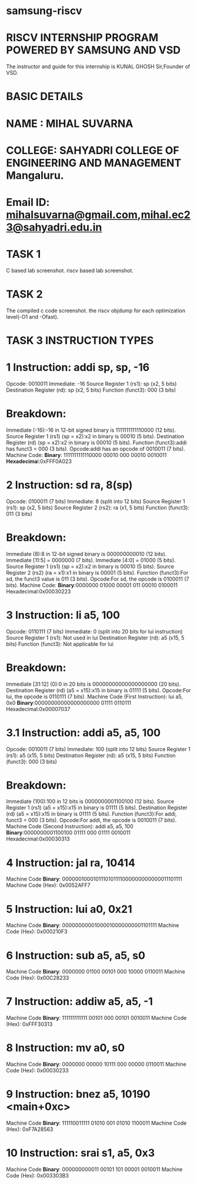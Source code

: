 # samsung-riscv
# RISCV INTERNSHIP PROGRAM POWERED BY SAMSUNG AND VSD
The instructor and guide for this internship is KUNAL GHOSH Sir,Founder of VSD.
# BASIC DETAILS
# NAME : MIHAL SUVARNA 
# COLLEGE: SAHYADRI COLLEGE OF ENGINEERING AND MANAGEMENT Mangaluru.
# Email ID: mihalsuvarna@gmail.com,mihal.ec23@sahyadri.edu.in
# TASK 1
C based lab screenshot.
riscv based lab screenshot.
# TASK 2 
The compiled c code screenshot.
the riscv objdump for each optimization level(-O1 and -Ofast).
# TASK 3 INSTRUCTION TYPES 

# 1 Instruction: addi sp, sp, -16
Opcode: 0010011 
Immediate: -16 
Source Register 1 (rs1): sp (x2, 5 bits)
Destination Register (rd): sp (x2, 5 bits)
Function (funct3): 000 (3 bits)
# Breakdown:
Immediate (-16):-16 in 12-bit signed binary is 1111111111110000 (12 bits).
Source Register 1 (rs1) (sp = x2):x2 in binary is 00010 (5 bits).
Destination Register (rd) (sp = x2):x2 in binary is 00010 (5 bits).
Function (funct3):addi has funct3 = 000 (3 bits).
Opcode:addi has an opcode of 0010011 (7 bits).
Machine Code:
**Binary**:
1111111111110000 00010 000 00010 0010011
**Hexadecima**l:0xFFF0A023
# 2 Instruction: sd ra, 8(sp)
Opcode: 0100011 (7 bits)
Immediate: 8 (split into 12 bits)
Source Register 1 (rs1): sp (x2, 5 bits)
Source Register 2 (rs2): ra (x1, 5 bits)
Function (funct3): 011 (3 bits)
# Breakdown:
Immediate (8):8 in 12-bit signed binary is 000000000010 (12 bits).
Immediate [11:5] = 0000000 (7 bits).
Immediate [4:0] = 01000 (5 bits).
Source Register 1 (rs1) (sp = x2):x2 in binary is 00010 (5 bits).
Source Register 2 (rs2) (ra = x1):x1 in binary is 00001 (5 bits).
Function (funct3):For sd, the funct3 value is 011 (3 bits).
Opcode:For sd, the opcode is 0100011 (7 bits).
Machine Code:
**Binary**:0000000 01000 00001 011 00010 0100011
Hexadecimal:0x00030223
# 3 Instruction: li a5, 100
Opcode: 0110111 (7 bits)
Immediate: 0 (split into 20 bits for lui instruction)
Source Register 1 (rs1): Not used in lui
Destination Register (rd): a5 (x15, 5 bits)
Function (funct3): Not applicable for lui
# Breakdown:
Immediate [31:12] (0):0 in 20 bits is 00000000000000000000 (20 bits).
Destination Register (rd) (a5 = x15):x15 in binary is 01111 (5 bits).
Opcode:For lui, the opcode is 0110111 (7 bits).
Machine Code (First Instruction): lui a5, 0x0
**Binary**:00000000000000000000 01111 0110111
Hexadecimal:0x00007037
# 3.1 Instruction: addi a5, a5, 100
Opcode: 0010011 (7 bits)
Immediate: 100 (split into 12 bits)
Source Register 1 (rs1): a5 (x15, 5 bits)
Destination Register (rd): a5 (x15, 5 bits)
Function (funct3): 000 (3 bits)
# Breakdown:
Immediate (100):100 in 12 bits is 0000000001100100 (12 bits).
Source Register 1 (rs1) (a5 = x15):x15 in binary is 01111 (5 bits).
Destination Register (rd) (a5 = x15):x15 in binary is 01111 (5 bits).
Function (funct3):For addi, funct3 = 000 (3 bits).
Opcode:For addi, the opcode is 0010011 (7 bits).
Machine Code (Second Instruction): addi a5, a5, 100
**Binary**:0000000001100100 01111 000 01111 0010011
Hexadecimal:0x00030313
# 4 Instruction: jal ra, 10414
Machine Code **Binary**: 0000001000101110101111000000000000011101111
Machine Code (Hex): 0x0052AFF7
# 5 Instruction: lui a0, 0x21
Machine Code **Binary**: 00000000001000010000000001101111
Machine Code (Hex): 0x000210F3
# 6 Instruction: sub a5, a5, s0
Machine Code **Binary**: 0000000 01100 00101 000 10000 0110011
Machine Code (Hex): 0x00C28233
# 7 Instruction: addiw a5, a5, -1
Machine Code **Binary**: 111111111111 00101 000 00101 0010011
Machine Code (Hex): 0xFFF30313
# 8 Instruction:  mv a0, s0
Machine Code **Binary**: 0000000 00000 10111 000 00000 0110011
Machine Code (Hex): 0x00030233
# 9 Instruction: bnez a5, 10190 <main+0xc>
Machine Code **Binary**: 111110011111 01010 001 01010 1100011
Machine Code (Hex): 0xF7A28563
# 10 Instruction: srai s1, a5, 0x3
Machine Code **Binary**: 000000000011 00101 101 00001 0010011
Machine Code (Hex): 0x003303B3













